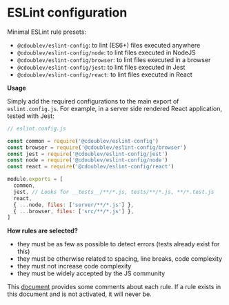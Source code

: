 
# ESLint configuration

Minimal ESLint rule presets:

  - `@cdoublev/eslint-config`: to lint (ES6+) files executed anywhere
  - `@cdoublev/eslint-config/node`: to lint files executed in NodeJS
  - `@cdoublev/eslint-config/browser`: to lint files executed in a browser
  - `@cdoublev/eslint-config/jest`: to lint files executed in Jest
  - `@cdoublev/eslint-config/react`: to lint files executed in React

**Usage**

Simply add the required configurations to the main export of `eslint.config.js`. For example, in a server side rendered React application, tested with Jest:

```js
// eslint.config.js

const common = require('@cdoublev/eslint-config')
const browser = require('@cdoublev/eslint-config/browser')
const jest = require('@cdoublev/eslint-config/jest')
const node = require('@cdoublev/eslint-config/node')
const react = require('@cdoublev/eslint-config/react')

module.exports = [
  common,
  jest, // Looks for __tests__/**/*.js, tests/**/*.js, **/*.test.js
  react,
  { ...node, files: ['server/**/*.js'] },
  { ...browser, files: ['src/**/*.js'] },
]
```

**How rules are selected?**

  - they must be as few as possible to detect errors (tests already exist for this)
  - they must be otherwise related to spacing, line breaks, code complexity
  - they must not increase code complexity
  - they must be widely accepted by the JS community

This [document](https://docs.google.com/spreadsheets/d/1yPd3sRYB1A81YxMk06ckDMLhZgFYyO66Z0gIVhITBgQ/) provides some comments about each rule. If a rule exists in this document and is not activated, it will never be.
